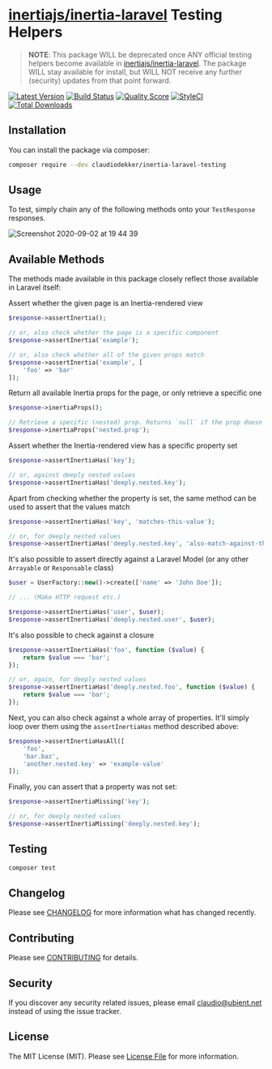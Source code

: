 # [inertiajs/inertia-laravel](https://github.com/inertiajs/inertia-laravel) Testing Helpers

> **NOTE**: This package WILL be deprecated once ANY official testing helpers become available in [inertiajs/inertia-laravel](https://github.com/inertiajs/inertia-laravel). The package WILL stay available for install, but WILL NOT receive any further (security) updates from that point forward.

[![Latest Version](https://img.shields.io/github/release/claudiodekker/inertia-laravel-testing.svg?style=flat-square)](https://github.com/claudiodekker/inertia-laravel-testing/releases)
[![Build Status](https://img.shields.io/github/workflow/status/claudiodekker/inertia-laravel-testing/tests/master.svg?style=flat-square)](https://github.com/claudiodekker/inertia-laravel-testing/actions?query=workflow%3Atests+branch%3Amaster)
[![Quality Score](https://img.shields.io/scrutinizer/g/claudiodekker/inertia-laravel-testing.svg?style=flat-square)](https://scrutinizer-ci.com/g/claudiodekker/inertia-laravel-testing)
[![StyleCI](https://styleci.io/repos/292526547/shield)](https://styleci.io/repos/292526547)
[![Total Downloads](https://img.shields.io/packagist/dt/claudiodekker/inertia-laravel-testing.svg?style=flat-square)](https://packagist.org/packages/claudiodekker/inertia-laravel-testing)

## Installation

You can install the package via composer:

```bash
composer require --dev claudiodekker/inertia-laravel-testing
```

## Usage

To test, simply chain any of the following methods onto your `TestResponse` responses.

![Screenshot 2020-09-02 at 19 44 39](https://user-images.githubusercontent.com/1752195/92017928-c10b4b00-ed54-11ea-95b4-ccff11d89d06.png)

## Available Methods
The methods made available in this package closely reflect those available in Laravel itself:

Assert whether the given page is an Inertia-rendered view
```php
$response->assertInertia();

// or, also check whether the page is a specific component
$response->assertInertia('example');

// or, also check whether all of the given props match
$response->assertInertia('example', [
    'foo' => 'bar'
]);
```

Return all available Inertia props for the page, or only retrieve a specific one
``` php
$response->inertiaProps();

// Retrieve a specific (nested) prop. Returns `null` if the prop doesn't exist.
$response->inertiaProps('nested.prop'); 
```

Assert whether the Inertia-rendered view has a specific property set
```php
$response->assertInertiaHas('key');

// or, against deeply nested values
$response->assertInertiaHas('deeply.nested.key');
```

Apart from checking whether the property is set, the same method can be used to assert that the values match
```php
$response->assertInertiaHas('key', 'matches-this-value');

// or, for deeply nested values
$response->assertInertiaHas('deeply.nested.key', 'also-match-against-this-value');
```

It's also possible to assert directly against a Laravel Model (or any other `Arrayable` or `Responsable` class)
```php
$user = UserFactory::new()->create(['name' => 'John Doe']);

// ... (Make HTTP request etc.)

$response->assertInertiaHas('user', $user);
$response->assertInertiaHas('deeply.nested.user', $user);
```

It's also possible to check against a closure
```php
$response->assertInertiaHas('foo', function ($value) {
    return $value === 'bar';
});

// or, again, for deeply nested values
$response->assertInertiaHas('deeply.nested.foo', function ($value) {
    return $value === 'bar';
});
```

Next, you can also check against a whole array of properties. It'll simply loop over them using the `assertInertiaHas` method described above:
```php
$response->assertInertiaHasAll([
    'foo',
    'bar.baz',
    'another.nested.key' => 'example-value'
]);
```

Finally, you can assert that a property was not set:
```php
$response->assertInertiaMissing('key');

// or, for deeply nested values
$response->assertInertiaMissing('deeply.nested.key');
```

## Testing

``` bash
composer test
```

## Changelog

Please see [CHANGELOG](CHANGELOG.md) for more information what has changed recently.

## Contributing

Please see [CONTRIBUTING](CONTRIBUTING.md) for details.

## Security

If you discover any security related issues, please email claudio@ubient.net instead of using the issue tracker.

## License

The MIT License (MIT). Please see [License File](LICENSE.md) for more information.
